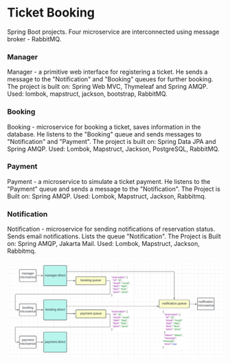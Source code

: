 # Ticket Booking
Spring Boot projects. Four microservice are interconnected using message broker - RabbitMQ.

### Manager
Manager - a primitive web interface for registering a ticket. He sends a message to the "Notification" and "Booking" queues for further booking.
The project is built on: Spring Web MVC, Thymeleaf and Spring AMQP.
Used: lombok, mapstruct, jackson, bootstrap, RabbitMQ.

### Booking
Booking - microservice for booking a ticket, saves information in the database. He listens to the "Booking" queue
and sends messages to "Notification" and "Payment".
The project is built on: Spring Data JPA and Spring AMQP. 
Used: Lombok, Mapstruct, Jackson, PostgreSQL, RabbitMQ.

### Payment
Payment - a microservice to simulate a ticket payment. He listens to the "Payment" queue and sends a message to the "Notification". 
The Project is Built on: Spring AMQP. 
Used: Lombok, Mapstruct, Jackson, Rabbitmq.

### Notification
Notification - microservice for sending notifications of reservation status. Sends email notifications. Lists the queue "Notification". 
The Project is Built on: Spring AMQP, Jakarta Mail. 
Used: Lombok, Mapstruct, Jackson, Rabbitmq.

![img.png](img.png)